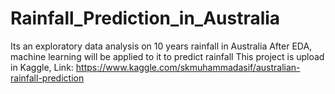 # Rainfall_Prediction_in_Australia
Its an exploratory data analysis on 10 years rainfall in Australia
After EDA, machine learning will be applied to it to predict rainfall
This project is upload in Kaggle, Link: https://www.kaggle.com/skmuhammadasif/australian-rainfall-prediction
